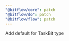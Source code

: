 ```yaml
---
"@bitflow/core": patch
"@bitflow/do": patch
"@bitflow/flow": patch
---
```


Add default for TaskBit type

